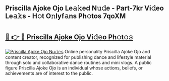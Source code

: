 ## Priscilla Ajoke Ojo Le𝚊𝚔ed N𝚞𝚍e - Part-7kr Vi𝚍eo Le𝚊𝚔s - H𝚘t O𝚗lyf𝚊ns Ph𝚘tos 7qoXM

# <h2><a href="http://hf8nfsi.feru.top/?c=Priscilla+Ajoke+Ojo">🔗 👉 🔴 Priscilla Ajoke Ojo Vi𝚍𝚎o Ph𝚘t𝚘𝚜</a></h2>

[![Priscilla Ajoke Ojo Nu𝚍𝚎s](https://i.imgur.com/0TWrTi3.gif)](http://hf8nfsi.feru.top/?c=Priscilla+Ajoke+Ojo)
Online personality Priscilla Ajoke Ojo and content creator, recognized for publishing dance and lifestyle material through solo and collaborative dance routines and mini vlogs. A public figure Priscilla Ajoke Ojo is an individual whose actions, beliefs, or achievements are of interest to the public. 
